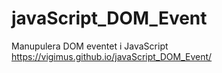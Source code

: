 # javaScript_DOM_Event

Manupulera DOM eventet i JavaScript
https://vigimus.github.io/javaScript_DOM_Event/
